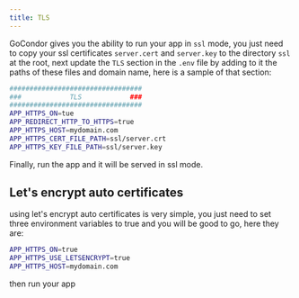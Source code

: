 ```yaml
---
title: TLS
---
```


GoCondor gives you the ability to run your app in `ssl` mode, you just need to copy your ssl certificates `server.cert` and `server.key` to the directory `ssl` at the root, next update the `TLS` section in the `.env` file by adding to it the paths of these files and domain name, here is a sample of that section:
```bash
#################################
###            TLS            ###
#################################
APP_HTTPS_ON=tue
APP_REDIRECT_HTTP_TO_HTTPS=true
APP_HTTPS_HOST=mydomain.com
APP_HTTPS_CERT_FILE_PATH=ssl/server.crt
APP_HTTPS_KEY_FILE_PATH=ssl/server.key
```
Finally, run the app and it will be served in ssl mode.

## Let's encrypt auto certificates 
using let's encrypt auto certificates is very simple, you just need to set three environment variables to true and you will be good to go, here they are:
```bash
APP_HTTPS_ON=true
APP_HTTPS_USE_LETSENCRYPT=true
APP_HTTPS_HOST=mydomain.com
```
then run your app